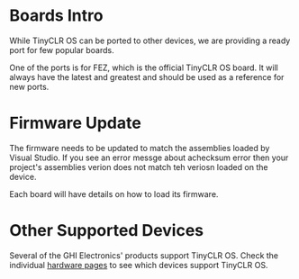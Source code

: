 # Boards Intro

While TinyCLR OS can be ported to other devices, we are providing a ready port for few popular boards.

One of the ports is for FEZ, which is the official TinyCLR OS board. It will always have the latest and greatest and should be used as a reference for new ports.

# Firmware Update
The firmware needs to be updated to match the assemblies loaded by Visual Studio. If you see an error messge about achecksum error then your project's assemblies verion does not match teh veriosn loaded on the device.

Each board will have details on how to load its firmware.

# Other Supported Devices
Several of the GHI Electronics' products support TinyCLR OS. Check the individual [hardware pages](../../hardware/intro.md) to see which devices support TinyCLR OS.  